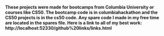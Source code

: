 **These projects were made for bootcamps from Columbia University or courses like CS50. The bootcamp code is in columbiahackathon and the CS50 projects is in the cs50 code. Any spare code I made in my free time are located in the spares file. Here is a link to all of my best work: http://localhost:52330/github%20links/links.html**